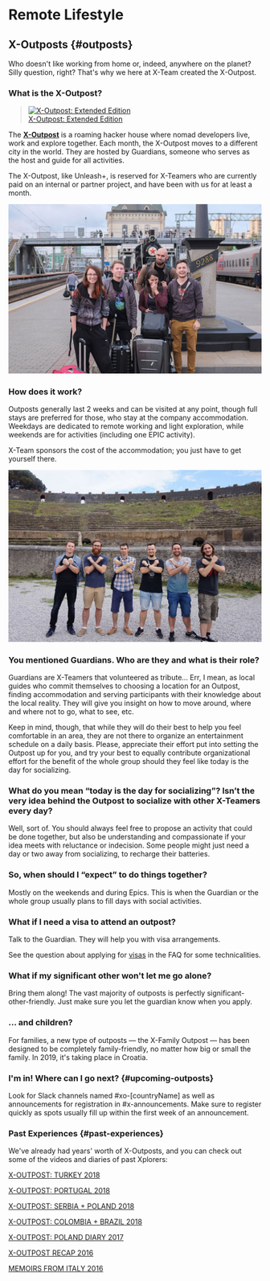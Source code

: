# Remote Lifestyle

## X-Outposts {#outposts}

Who doesn't like working from home or, indeed, anywhere on the planet? Silly question, right? That's why we here at X-Team created the X-Outpost.

### What is the X-Outpost?

> [![X-Outpost: Extended Edition](http://img.youtube.com/vi/T2rQn0ejdFE/hqdefault.jpg)  
> X-Outpost: Extended Edition](http://www.youtube.com/watch?v=T2rQn0ejdFE)

The [**X-Outpost**](http://x-team.com/x-outpost) is a roaming hacker house where nomad developers live, work and explore together. Each month, the X-Outpost moves to a different city in the world. They are hosted by Guardians, someone who serves as the host and guide for all activities.

The X-Outpost, like Unleash+, is reserved for X-Teamers who are currently paid on an internal or partner project, and have been with us for at least a month.

![](../../.gitbook/assets/xo.jpg)

### How does it work?

Outposts generally last 2 weeks and can be visited at any point, though full stays are preferred for those, who stay at the company accommodation. Weekdays are dedicated to remote working and light exploration, while weekends are for activities \(including one EPIC activity\).

X-Team sponsors the cost of the accommodation; you just have to get yourself there.

![How does it work?](../../.gitbook/assets/xo2.jpg)

### You mentioned Guardians. Who are they and what is their role?

Guardians are X-Teamers that volunteered as tribute… Err, I mean, as local guides who commit themselves to choosing a location for an Outpost, finding accommodation and serving participants with their knowledge about the local reality. They will give you insight on how to move around, where and where not to go, what to see, etc.

Keep in mind, though, that while they will do their best to help you feel comfortable in an area, they are not there to organize an entertainment schedule on a daily basis. Please, appreciate their effort put into setting the Outpost up for you, and try your best to equally contribute organizational effort for the benefit of the whole group should they feel like today is the day for socializing.

### What do you mean “today is the day for socializing”? Isn’t the very idea behind the Outpost to socialize with other X-Teamers every day?

Well, sort of. You should always feel free to propose an activity that could be done together, but also be understanding and compassionate if your idea meets with reluctance or indecision. Some people might just need a day or two away from socializing, to recharge their batteries.

### So, when should I “expect” to do things together?

Mostly on the weekends and during Epics. This is when the Guardian or the whole group usually plans to fill days with social activities.

### What if I need a visa to attend an outpost?

Talk to the Guardian. They will help you with visa arrangements.

See the question about applying for [visas](../community/faq.md#visas) in the FAQ for some technicalities.

### What if my significant other won't let me go alone?

Bring them along! The vast majority of outposts is perfectly significant-other-friendly. Just make sure you let the guardian know when you apply.

### ... and children?

For families, a new type of outposts — the X-Family Outpost — has been designed to be completely family-friendly, no matter how big or small the family. In 2019, it's taking place in Croatia.

### I'm in! Where can I go next? {#upcoming-outposts}

Look for Slack channels named \#xo-\[countryName\] as well as announcements for registration in \#x-announcements. Make sure to register quickly as spots usually fill up within the first week of an announcement.

### Past Experiences {#past-experiences}

We've already had years' worth of X-Outposts, and you can check out some of the videos and diaries of past Xplorers:

[X-OUTPOST: TURKEY 2018](https://www.youtube.com/watch?v=I-CXcgF3PwM)

[X-OUTPOST: PORTUGAL 2018](https://www.youtube.com/watch?v=NhaI4cvCAUY)

[X-OUTPOST: SERBIA + POLAND 2018](https://www.youtube.com/watch?v=u6bLNedJPo8)

[X-OUTPOST: COLOMBIA + BRAZIL 2018](https://www.youtube.com/watch?v=uzK-PeCIKX0)

[X-OUTPOST: POLAND DIARY 2017](https://x-team.com/blog/x-outpost-poland-diary/)

[X-OUTPOST RECAP 2016](https://x-team.com/blog/x-outpost-2016-recap/)

[MEMOIRS FROM ITALY 2016](https://x-team.com/blog/memoirs-x-outpost/)
